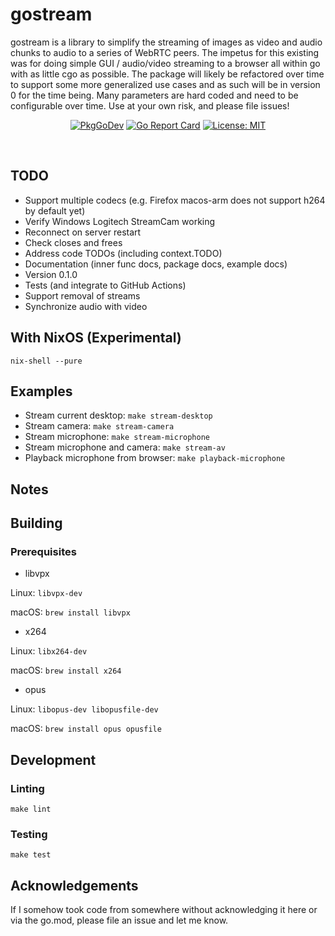 # gostream

gostream is a library to simplify the streaming of images as video and audio chunks to audio to a series of WebRTC peers. The impetus for this existing was for doing simple GUI / audio/video streaming to a browser all within go with as little cgo as possible. The package will likely be refactored over time to support some more generalized use cases and as such will be in version 0 for the time being. Many parameters are hard coded and need to be configurable over time. Use at your own risk, and please file issues!

<p align="center">
  <a href="https://pkg.go.dev/github.com/edaniels/gostream"><img src="https://pkg.go.dev/badge/github.com/edaniels/gostream" alt="PkgGoDev"></a>
  <a href="https://goreportcard.com/report/github.com/edaniels/gostream"><img src="https://goreportcard.com/badge/github.com/edaniels/gostream" alt="Go Report Card"></a>
  <a href="LICENSE"><img src="https://img.shields.io/badge/License-MIT-yellow.svg" alt="License: MIT"></a>
</p>
<br>

## TODO

- Support multiple codecs (e.g. Firefox macos-arm does not support h264 by default yet)
- Verify Windows Logitech StreamCam working
- Reconnect on server restart
- Check closes and frees
- Address code TODOs (including context.TODO)
- Documentation (inner func docs, package docs, example docs)
- Version 0.1.0
- Tests (and integrate to GitHub Actions)
- Support removal of streams
- Synchronize audio with video

## With NixOS (Experimental)

`nix-shell --pure`

## Examples

* Stream current desktop: `make stream-desktop`
* Stream camera: `make stream-camera`
* Stream microphone: `make stream-microphone`
* Stream microphone and camera: `make stream-av`
* Playback microphone from browser: `make playback-microphone`

## Notes

## Building

### Prerequisites

* libvpx

Linux: `libvpx-dev`

macOS: `brew install libvpx`

* x264

Linux: `libx264-dev`

macOS: `brew install x264`

* opus

Linux: `libopus-dev libopusfile-dev`

macOS: `brew install opus opusfile`


## Development

### Linting

```
make lint
```

### Testing

```
make test
```

## Acknowledgements

If I somehow took code from somewhere without acknowledging it here or via the go.mod, please file an issue and let me know.
